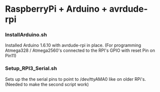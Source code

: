# RaspberryPi + Arduino + avrdude-rpi

### InstallArduino.sh
Installed Arduino 1.6.10 with avrdude-rpi in place. (For programming Atmega328 / Atmega2560's connected to the RPI's GPIO with reset Pin on Pin11)

### Setup_RPI3_Serial.sh
Sets up the the serial pins to point to /dev/ttyAMA0 like on older RPi's. (Needed to make the second script work) 


